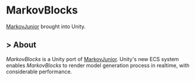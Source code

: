 # MarkovBlocks
[MarkovJunior](https://github.com/mxgmn/MarkovJunior) brought into Unity.

## > About
*MarkovBlocks* is a Unity port of [MarkovJunior](https://github.com/mxgmn/MarkovJunior). Unity's new ECS system enables *MarkovBlocks* to render model generation process in realtime, with considerable performance.